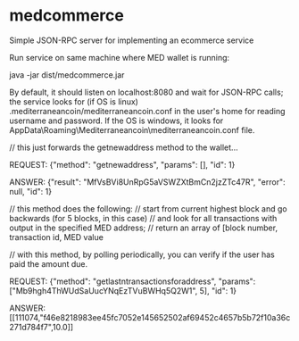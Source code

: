 medcommerce
===========

Simple JSON-RPC server for implementing an ecommerce service


Run service on same machine where MED wallet is running:

java -jar dist/medcommerce.jar

By default, it should listen on localhost:8080 and wait for JSON-RPC calls;
the service looks for (if OS is linux) .mediterraneancoin/mediterraneancoin.conf in the user's home for reading username and password.
If the OS is windows, it looks for AppData\Roaming\Mediterraneancoin\mediterraneancoin.conf file.

// this just forwards the getnewaddress method to the wallet...

REQUEST: {"method": "getnewaddress", "params": [], "id": 1}

ANSWER: {"result": "MfVsBVi8UnRpG5aVSWZXtBmCn2jzZTc47R", "error": null, "id": 1}


// this method does the following: 
// start from current highest block and go backwards (for 5 blocks, in this case)
// and look for all transactions with output in the specified MED address;
// return an array of [block number, transaction id, MED value

// with this method, by polling periodically, you can verify if the user has paid the amount due.

REQUEST: {"method": "getlastntransactionsforaddress", "params": ["Mb9hgh4ThWUdSaUucYNqEzTVuBWHq5Q2W1", 5], "id": 1}

ANSWER: [[111074,"f46e8218983ee45fc7052e145652502af69452c4657b5b72f10a36c271d784f7",10.0]]
